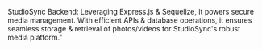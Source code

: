 StudioSync Backend: Leveraging Express.js & Sequelize, it powers secure media management. With efficient APIs & database operations, it ensures seamless storage & retrieval of photos/videos for StudioSync's robust media platform."

